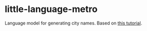 # little-language-metro
Language model for generating city names. Based on [this tutorial](https://huggingface.co/blog/how-to-train).